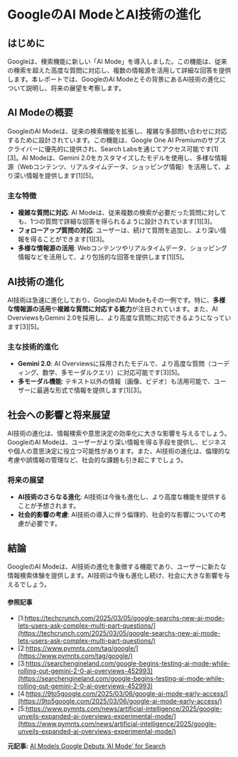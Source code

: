 # GoogleのAI ModeとAI技術の進化

## はじめに

Googleは、検索機能に新しい「AI Mode」を導入しました。この機能は、従来の検索を超えた高度な質問に対応し、複数の情報源を活用して詳細な回答を提供します。本レポートでは、GoogleのAI Modeとその背景にあるAI技術の進化について説明し、将来の展望を考察します。

## AI Modeの概要

GoogleのAI Modeは、従来の検索機能を拡張し、複雑な多部問い合わせに対応するために設計されています。この機能は、Google One AI Premiumのサブスクライバーに優先的に提供され、Search Labsを通じてアクセス可能です[1][3]。AI Modeは、Gemini 2.0をカスタマイズしたモデルを使用し、多様な情報源（Webコンテンツ、リアルタイムデータ、ショッピング情報）を活用して、より深い情報を提供します[1][5]。

### 主な特徴

- **複雑な質問に対応**: AI Modeは、従来複数の検索が必要だった質問に対しても、1つの質問で詳細な回答を得られるように設計されています[1][3]。
- **フォローアップ質問の対応**: ユーザーは、続けて質問を追加し、より深い情報を得ることができます[1][3]。
- **多様な情報源の活用**: Webコンテンツやリアルタイムデータ、ショッピング情報などを活用して、より包括的な回答を提供します[1][5]。

## AI技術の進化

AI技術は急速に進化しており、GoogleのAI Modeもその一例です。特に、**多様な情報源の活用**や**複雑な質問に対応する能力**が注目されています。また、AI OverviewsもGemini 2.0を採用し、より高度な質問に対応できるようになっています[3][5]。

### 主な技術的進化

- **Gemini 2.0**: AI Overviewsに採用されたモデルで、より高度な質問（コーディング、数学、多モーダルクエリ）に対応可能です[3][5]。
- **多モーダル機能**: テキスト以外の情報（画像、ビデオ）も活用可能で、ユーザーに最適な形式で情報を提供します[1][3]。

## 社会への影響と将来展望

AI技術の進化は、情報検索や意思決定の効率化に大きな影響を与えるでしょう。GoogleのAI Modeは、ユーザーがより深い情報を得る手段を提供し、ビジネスや個人の意思決定に役立つ可能性があります。また、AI技術の進化は、倫理的な考慮や誤情報の管理など、社会的な課題も引き起こすでしょう。

### 将来の展望

- **AI技術のさらなる進化**: AI技術は今後も進化し、より高度な機能を提供することが予想されます。
- **社会的影響の考慮**: AI技術の導入に伴う倫理的、社会的な影響についての考慮が必要です。

## 結論

GoogleのAI Modeは、AI技術の進化を象徴する機能であり、ユーザーに新たな情報検索体験を提供します。AI技術は今後も進化し続け、社会に大きな影響を与えるでしょう。

#### 参照記事
- [1:https://techcrunch.com/2025/03/05/google-searchs-new-ai-mode-lets-users-ask-complex-multi-part-questions/](https://techcrunch.com/2025/03/05/google-searchs-new-ai-mode-lets-users-ask-complex-multi-part-questions/)
- [2:https://www.pymnts.com/tag/google/](https://www.pymnts.com/tag/google/)
- [3:https://searchengineland.com/google-begins-testing-ai-mode-while-rolling-out-gemini-2-0-ai-overviews-452993](https://searchengineland.com/google-begins-testing-ai-mode-while-rolling-out-gemini-2-0-ai-overviews-452993)
- [4:https://9to5google.com/2025/03/06/google-ai-mode-early-access/](https://9to5google.com/2025/03/06/google-ai-mode-early-access/)
- [5:https://www.pymnts.com/news/artificial-intelligence/2025/google-unveils-expanded-ai-overviews-experimental-mode/](https://www.pymnts.com/news/artificial-intelligence/2025/google-unveils-expanded-ai-overviews-experimental-mode/)


**元記事:** [AI Models Google Debuts ‘AI Mode’ for Search](https://www.pymnts.com/news/artificial-intelligence/2025/ai-models-google-debuts-ai-mode-for-search-perplexity-unveils-uncensored-deepseek-model/)